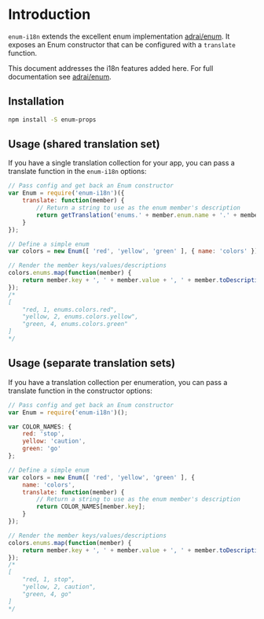 # Introduction

`enum-i18n` extends the excellent enum implementation [adrai/enum](https://github.com/adrai/enum). It exposes an Enum constructor that can be configured with a `translate` function.

This document addresses the i18n features added here. For full documentation see [adrai/enum](https://github.com/adrai/enum).


## Installation

```bash
npm install -S enum-props
```


## Usage (shared translation set)

If you have a single translation collection for your app, you can pass a translate function in the `enum-i18n` options:

```js
// Pass config and get back an Enum constructor
var Enum = require('enum-i18n')({
    translate: function(member) {
        // Return a string to use as the enum member's description
        return getTranslation('enums.' + member.enum.name + '.' + member.key);
    }
});

// Define a simple enum
var colors = new Enum([ 'red', 'yellow', 'green' ], { name: 'colors' });

// Render the member keys/values/descriptions
colors.enums.map(function(member) {
    return member.key + ', ' + member.value + ', ' + member.toDescription();
});
/*
[
    "red, 1, enums.colors.red",
    "yellow, 2, enums.colors.yellow",
    "green, 4, enums.colors.green"
]
*/
```


## Usage (separate translation sets)

If you have a translation collection per enumeration, you can pass a translate function in the constructor options:

```js
// Pass config and get back an Enum constructor
var Enum = require('enum-i18n')();

var COLOR_NAMES: {
    red: 'stop',
    yellow: 'caution',
    green: 'go'
};

// Define a simple enum
var colors = new Enum([ 'red', 'yellow', 'green' ], { 
    name: 'colors',
    translate: function(member) {
        // Return a string to use as the enum member's description
        return COLOR_NAMES[member.key];
    }
});

// Render the member keys/values/descriptions
colors.enums.map(function(member) {
    return member.key + ', ' + member.value + ', ' + member.toDescription();
});
/*
[
    "red, 1, stop",
    "yellow, 2, caution",
    "green, 4, go"
]
*/
```
